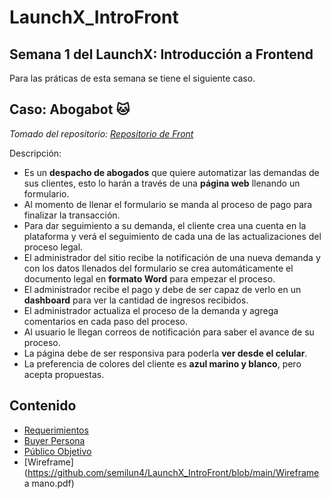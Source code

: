 # LaunchX_IntroFront
## Semana 1 del LaunchX: Introducción a Frontend

Para las práticas de esta semana se tiene el siguiente caso.

## Caso: Abogabot 🐱
*Tomado del repositorio: [Repositorio de Front](https://github.com/LaunchX-InnovaccionVirtual/FrontEnd-Mision/tree/main/01%20-%20INTRO/practicas)*

Descripción:

- Es un **despacho de abogados** que quiere automatizar las demandas de sus clientes, esto lo harán a través de una **página web** llenando un formulario.
- Al momento de llenar el formulario se manda al proceso de pago para finalizar la transacción.
- Para dar seguimiento a su demanda, el cliente crea una cuenta en la plataforma y verá el seguimiento de cada una de las actualizaciones del proceso legal.
- El administrador del sitio recibe la notificación de una nueva demanda y con los datos llenados del formulario se crea automáticamente el documento legal en **formato Word** para empezar el proceso.
- El administrador recibe el pago y debe de ser capaz de verlo en un **dashboard** para ver la cantidad de ingresos recibidos.
- El administrador actualiza el proceso de la demanda y agrega comentarios en cada paso del proceso.
- Al usuario le llegan correos de notificación para saber el avance de su proceso.
- La página debe de ser responsiva para poderla **ver desde el celular**.
- La preferencia de colores del cliente es **azul marino y blanco**, pero acepta propuestas.

## Contenido
- [Requerimientos](https://github.com/semilun4/LaunchX_IntroFront/blob/main/Requerimientos.doc)
- [Buyer Persona](https://github.com/semilun4/LaunchX_IntroFront/blob/main/Buyer_Persona.pdf)
- [Público Objetivo](https://github.com/semilun4/LaunchX_IntroFront/blob/main/Público_Objetivo.md)
- [Wireframe](https://github.com/semilun4/LaunchX_IntroFront/blob/main/Wireframe a mano.pdf)
